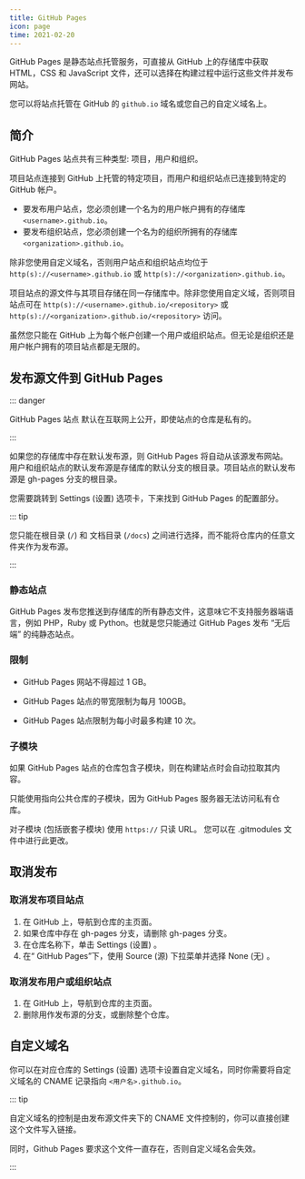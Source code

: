 ```yaml
---
title: GitHub Pages
icon: page
time: 2021-02-20
---
```


GitHub Pages 是静态站点托管服务，可直接从 GitHub 上的存储库中获取 HTML，CSS 和 JavaScript 文件，还可以选择在构建过程中运行这些文件并发布网站。

您可以将站点托管在 GitHub 的 `github.io` 域名或您自己的自定义域名上。

<!-- more -->

## 简介

GitHub Pages 站点共有三种类型: 项目，用户和组织。

项目站点连接到 GitHub 上托管的特定项目，而用户和组织站点已连接到特定的 GitHub 帐户。

- 要发布用户站点，您必须创建一个名为的用户帐户拥有的存储库 `<username>.github.io`。
- 要发布组织站点，您必须创建一个名为的组织所拥有的存储库 `<organization>.github.io`。

除非您使用自定义域名，否则用户站点和组织站点均位于 `http(s)://<username>.github.io` 或 `http(s)://<organization>.github.io`。

项目站点的源文件与其项目存储在同一存储库中。除非您使用自定义域，否则项目站点可在 `http(s)://<username>.github.io/<repository>` 或 `http(s)://<organization>.github.io/<repository>` 访问。

虽然您只能在 GitHub 上为每个帐户创建一个用户或组织站点。但无论是组织还是用户帐户拥有的项目站点都是无限的。

## 发布源文件到 GitHub Pages

::: danger

GitHub Pages 站点 默认在互联网上公开，即使站点的仓库是私有的。

:::

如果您的存储库中存在默认发布源，则 GitHub Pages 将自动从该源发布网站。用户和组织站点的默认发布源是存储库的默认分支的根目录。项目站点的默认发布源是 gh-pages 分支的根目录。

您需要跳转到 Settings (设置) 选项卡，下来找到 GitHub Pages 的配置部分。

::: tip

您只能在根目录 (`/`) 和 文档目录 (`/docs`) 之间进行选择，而不能将仓库内的任意文件夹作为发布源。

:::

### 静态站点

GitHub Pages 发布您推送到存储库的所有静态文件，这意味它不支持服务器端语言，例如 PHP，Ruby 或 Python。也就是您只能通过 GitHub Pages 发布 “无后端” 的纯静态站点。

### 限制

- GitHub Pages 网站不得超过 1 GB。

- GitHub Pages 站点的带宽限制为每月 100GB。

- GitHub Pages 站点限制为每小时最多构建 10 次。

### 子模块

如果 GitHub Pages 站点的仓库包含子模块，则在构建站点时会自动拉取其内容。

只能使用指向公共仓库的子模块，因为 GitHub Pages 服务器无法访问私有仓库。

对子模块 (包括嵌套子模块) 使用 `https://` 只读 URL。 您可以在 .gitmodules 文件中进行此更改。

## 取消发布

### 取消发布项目站点

1. 在 GitHub 上，导航到仓库的主页面。
1. 如果仓库中存在 gh-pages 分支，请删除 gh-pages 分支。
1. 在仓库名称下，单击 Settings (设置) 。
1. 在“ GitHub Pages”下，使用 Source (源) 下拉菜单并选择 None (无) 。

### 取消发布用户或组织站点

1. 在 GitHub 上，导航到仓库的主页面。
1. 删除用作发布源的分支，或删除整个仓库。

## 自定义域名

你可以在对应仓库的 Settings (设置) 选项卡设置自定义域名，同时你需要将自定义域名的 CNAME 记录指向 `<用户名>.github.io`。

::: tip

自定义域名的控制是由发布源文件夹下的 CNAME 文件控制的，你可以直接创建这个文件写入链接。

同时，Github Pages 要求这个文件一直存在，否则自定义域名会失效。

:::
